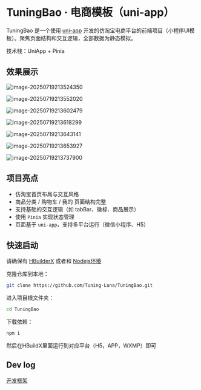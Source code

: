 # TuningBao · 电商模板（uni-app）

TuningBao 是一个使用 [uni-app](https://uniapp.dcloud.io) 开发的仿淘宝电商平台的前端项目（小程序UI模板）。聚焦页面结构和交互逻辑，全部数据为静态模拟。

技术栈：UniApp + Pinia



## 效果展示

![image-20250719213524350](assets/image-20250719213524350.png)



![image-20250719213552020](assets/image-20250719213552020.png)





![image-20250719213602479](assets/image-20250719213602479.png)



![image-20250719213618299](assets/image-20250719213618299.png)



![image-20250719213643141](assets/image-20250719213643141.png)





![image-20250719213653927](assets/image-20250719213653927.png)



![image-20250719213737900](assets/image-20250719213737900.png)

## 项目亮点

- 仿淘宝首页布局与交互风格
- 商品分类 / 购物车 / 我的 页面结构完整
- 支持基础的交互逻辑（如 tabBar、徽标、商品展示）
- 使用 `Pinia` 实现状态管理
- 页面基于 `uni-app`，支持多平台运行（微信小程序、H5）



## 快速启动

请确保有 [HBuilderX](https://dcloud.io/hbuilderx.html) 或者和 [Nodejs环境](https://nodejs.org/en)

克隆仓库到本地：

```bash
git clone https://github.com/Tuning-Luna/TuningBao.git
```

进入项目根文件夹：

````bash
cd TuningBao
````

下载依赖：

````bash
npm i
````

然后在HBuildX里面运行到对应平台（H5，APP，WXMP）即可



## Dev log

[开发框架](./开发框架.md)

